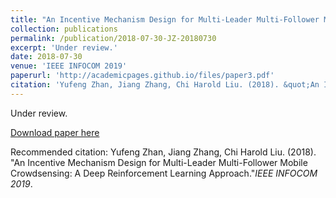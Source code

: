 ```yaml
---
title: "An Incentive Mechanism Design for Multi-Leader Multi-Follower Mobile Crowdsensing: A Deep Reinforcement Learning Approach"
collection: publications
permalink: /publication/2018-07-30-JZ-20180730
excerpt: 'Under review.'
date: 2018-07-30
venue: 'IEEE INFOCOM 2019'
paperurl: 'http://academicpages.github.io/files/paper3.pdf'
citation: 'Yufeng Zhan, Jiang Zhang, Chi Harold Liu. (2018). &quot;An Incentive Mechanism Design for Multi-Leader Multi-Follower Mobile Crowdsensing: A Deep Reinforcement Learning Approach.&quot;<i>IEEE INFOCOM 2019</i>.'
---
```

Under review.

[Download paper here](http://academicpages.github.io/files/paper3.pdf)

Recommended citation: Yufeng Zhan, Jiang Zhang, Chi Harold Liu. (2018). "An Incentive Mechanism Design for Multi-Leader Multi-Follower Mobile Crowdsensing: A Deep Reinforcement Learning Approach."<i>IEEE INFOCOM 2019</i>.